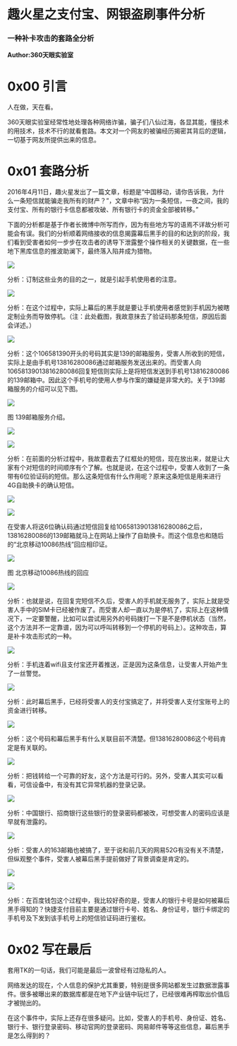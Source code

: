 # 趣火星之支付宝、网银盗刷事件分析

### 一种补卡攻击的套路全分析

**Author:360天眼实验室**

0x00 引言
=====

人在做，天在看。

360天眼实验室经常性地处理各种网络诈骗，骗子们八仙过海，各显其能，懂技术的用技术，技术不行的就看套路。本文对一个网友的被骗经历揭密其背后的逻辑，一切基于网友所提供出来的信息。

0x01 套路分析
=====

2016年4月11日，趣火星发出了一篇文章，标题是“中国移动，请你告诉我，为什么一条短信就能骗走我所有的财产？”，文章中称“因为一条短信，一夜之间，我的支付宝、所有的银行卡信息都被攻破、所有银行卡的资金全部被转移。”

下面的分析都是基于作者长微博中所写而作，因为有些地方写的语焉不详故分析可能会有误。我们的分析顺着网络接收的信息揭露幕后黑手的目的和达到的阶段，我们看到受害者如何一步步在攻击者的诱导下泄露整个操作相关的关键数据，在一些地下黑库信息的推波助澜下，最终落入陷井成为猎物。

![](http://drops.javaweb.org/uploads/images/6a06f97a0c16402e15c225c8ce2e04528ca6617a.jpg)

分析：订制这些业务的目的之一，就是引起手机使用者的注意。

![](http://drops.javaweb.org/uploads/images/edc01ae84f1a344263395d8b012dd89fc80cade5.jpg)

分析：在这个过程中，实际上幕后的黑手就是要让手机使用者感觉到手机因为被瞎定制业务而导致停机。（注：此处截图，我故意抹去了验证码那条短信，原因后面会详述。）

![](http://drops.javaweb.org/uploads/images/4c143b11d4f3e4c7cf8a68d4bfb9a57f6f73af1e.jpg)

分析：这个106581390开头的号码其实是139的邮箱服务，受害人所收到的短信，实际上是由手机号13816280086通过邮箱服务发送出来的。而受害人向10658139013816280086回复短信则实际上是将短信发送到手机号13816280086的139邮箱中。因此这个手机号的使用人参与作案的嫌疑是非常大的。关于139邮箱服务的介绍可以见下图。

![](http://drops.javaweb.org/uploads/images/5a9fcd75971004048a360a7248748c4cc387f7f8.jpg)

图 139邮箱服务介绍。

![](http://drops.javaweb.org/uploads/images/b688b2fc254ae8e451960d4655438857e4e24277.jpg)

![](http://drops.javaweb.org/uploads/images/313f7f1f59147804c62c42f21ce77d56c369c194.jpg)

分析：在前面的分析过程中，我故意截去了红框处的短信，现在放出来，就是让大家有个对短信的时间顺序有个了解。也就是说，在这个过程中，受害人收到了一条带有6位验证码的短信。那么这条短信有什么作用呢？原来这条短信是用来进行4G自助换卡的确认短信。

![](http://drops.javaweb.org/uploads/images/0d3b649822e32a3a44490fe3c3d07513d6f7ff7a.jpg)

![](http://drops.javaweb.org/uploads/images/9c88698f0cddd500ee7f95c0ef16a09b7813c22b.jpg)

在受害人将这6位确认码通过短信回复给10658139013816280086之后，13816280086的139邮箱就马上在网站上操作了自助换卡。而这个信息也和随后的“北京移动10086热线”回应相印证。

![](http://drops.javaweb.org/uploads/images/4d1cf1786e66db71ee79f4c3b20e95f0a4dbc093.jpg)

图 北京移动10086热线的回应

![](http://drops.javaweb.org/uploads/images/564ab0028734aa6911029717646f8753b46b1397.jpg)

分析：也就是说，在回复完短信不久后，受害人的手机就无服务了，实际上就是受害人手中的SIM卡已经被作废了。而受害人却一直以为是停机了，实际上在这种情况下，一定要警醒，比如可以尝试用另外的号码拨打一下是不是停机状态（当然，这个方法并不一定靠谱，因为可以呼叫转移到一个停机的号码上）。这种攻击，算是补卡攻击形式的一种。

![](http://drops.javaweb.org/uploads/images/cb8745194d0283f6f043fefaabe0776770e89036.jpg)

分析：手机连着wifi且支付宝还开着推送，正是因为这条信息，让受害人开始产生了一丝警觉。

![](http://drops.javaweb.org/uploads/images/696517da5ad4ce7a7f1f3ad8a187a1e167bf5128.jpg)

分析：此时幕后黑手，已经将受害人的支付宝搞定了，并将受害人支付宝账号上的资金进行转移。

![](http://drops.javaweb.org/uploads/images/7e86fd71673d98c9e58e91608ca9fc08a5f432ac.jpg)

分析：这个号码和幕后黑手有什么关联目前不清楚。但13816280086这个号码肯定是有关联的。

![](http://drops.javaweb.org/uploads/images/5e66c24fcf943e610f86e16b3cec6c19e96a5761.jpg)

分析：把钱转给一个可靠的好友，这个方法是可行的。另外，受害人其实可以看看，可信设备中，有没有其它异常机器的登录记录。

![](http://drops.javaweb.org/uploads/images/52ad3fb8396151ff007c663c6ae32aec6992bb75.jpg)

分析：中国银行、招商银行这些银行的登录密码都被改，可想受害人的密码应该是早就有泄露的。

![](http://drops.javaweb.org/uploads/images/520f7397b4d999ffeafa38e7f0cf78468973ccd9.jpg)

分析：受害人的163邮箱也被搞了，至于说和前几天的网易52G有没有关不清楚，但纵观整个事件，受害人被幕后黑手提前做好了背景调查是肯定的。

![](http://drops.javaweb.org/uploads/images/49cf1b1298c6bdeb65e4fe550ea5d39747162f70.jpg)

![](http://drops.javaweb.org/uploads/images/3c12f65a32fe3000cb1e956dcc5830999fa66986.jpg)

分析：在百度钱包这个过程中，我比较好奇的是，受害人的银行卡号是如何被幕后黑手得知的？快捷支付目前主要是通过银行卡号、姓名、身份证号，银行卡绑定的手机号及下发到该手机号上的短信验证码进行鉴权。

0x02 写在最后
=====

套用TK的一句话，我们可能是最后一波曾经有过隐私的人。

网络发达的现在，个人信息的保护尤其重要，特别是很多网站都发生过数据泄露事件。很多被曝出来的数据库都是在地下产业链中玩烂了，已经很难再榨取出价值后才被抛出的。

在这个事件中，实际上还存在很多疑问。比如，受害人的手机号、身份证、姓名、银行卡、银行登录密码、移动官网的登录密码、网易邮件等等这些信息，幕后黑手是怎么得到的？